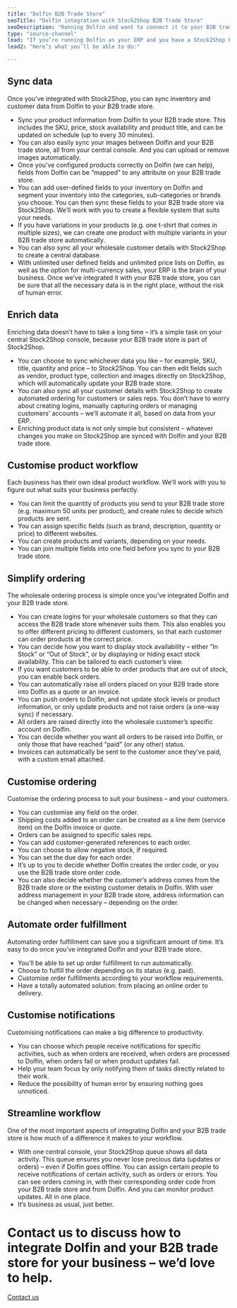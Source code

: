 ```yaml
---
title: "Dolfin B2B Trade Store"
seoTitle: "Dolfin integration with Stock2Shop B2B Trade Store"
seoDescription: "Running Dolfin and want to connect it to your B2B trade store? A Dolfin B2B trade store integration can dramatically improve your workflow, making your business run more efficiently and saving you time - and money. Find out more!"
type: "source-channel"
lead: "If you’re running Dolfin as your ERP and you have a Stock2Shop B2B trade store, we can easily integrate them with each other. The result? A Dolfin B2B trade store integration: a streamlined workflow and more efficient business."
lead2: "Here’s what you’ll be able to do:"

---
```


Sync data
---------

Once you’ve integrated with Stock2Shop, you can sync inventory and customer data from Dolfin to your B2B trade store.

*   Sync your product information from Dolfin to your B2B trade store. This includes the SKU, price, stock availability and product title, and can be updated on schedule (up to every 30 minutes).
*   You can also easily sync your images between Dolfin and your B2B trade store, all from your central console. And you can upload or remove images automatically.
*   Once you’ve configured products correctly on Dolfin (we can help), fields from Dolfin can be “mapped” to any attribute on your B2B trade store.
*   You can add user-defined fields to your inventory on Dolfin and segment your inventory into the categories, sub-categories or brands you choose. You can then sync these fields to your B2B trade store via Stock2Shop. We’ll work with you to create a flexible system that suits your needs.
*   If you have variations in your products (e.g. one t-shirt that comes in multiple sizes), we can create one product with multiple variants in your B2B trade store automatically.
*   You can also sync all your wholesale customer details with Stock2Shop to create a central database.
*   With unlimited user defined fields and unlimited price lists on Dolfin, as well as the option for multi-currency sales, your ERP is the brain of your business. Once we’ve integrated it with your B2B trade store, you can be sure that all the necessary data is in the right place, without the risk of human error.

Enrich data
-----------

Enriching data doesn’t have to take a long time – it’s a simple task on your central Stock2Shop console, because your B2B trade store is part of Stock2Shop.

*   You can choose to sync whichever data you like – for example, SKU, title, quantity and price – to Stock2Shop. You can then edit fields such as vendor, product type, collection and images directly on Stock2Shop, which will automatically update your B2B trade store.
*   You can also sync all your customer details with Stock2Shop to create automated ordering for customers or sales reps. You don’t have to worry about creating logins, manually capturing orders or managing customers’ accounts – we’ll automate it all, based on data from your ERP.
*   Enriching product data is not only simple but consistent – whatever changes you make on Stock2Shop are synced with Dolfin and your B2B trade store.

Customise product workflow
--------------------------

Each business has their own ideal product workflow. We’ll work with you to figure out what suits your business perfectly.

*   You can limit the quantity of products you send to your B2B trade store (e.g. maximum 50 units per product), and create rules to decide which products are sent.
*   You can assign specific fields (such as brand, description, quantity or price) to different websites.
*   You can create products and variants, depending on your needs.
*   You can join multiple fields into one field before you sync to your B2B trade store.

Simplify ordering
-----------------

The wholesale ordering process is simple once you’ve integrated Dolfin and your B2B trade store.

*   You can create logins for your wholesale customers so that they can access the B2B trade store whenever suits them. This also enables you to offer different pricing to different customers, so that each customer can order products at the correct price.
*   You can decide how you want to display stock availability – either “In Stock” or “Out of Stock”, or by displaying or hiding exact stock availability. This can be tailored to each customer’s view.
*   If you want customers to be able to order products that are out of stock, you can enable back orders.
*   You can automatically raise all orders placed on your B2B trade store into Dolfin as a quote or an invoice.
*   You can push orders to Dolfin, and not update stock levels or product information, or only update products and not raise orders (a one-way sync) if necessary.
*   All orders are raised directly into the wholesale customer’s specific account on Dolfin.
*   You can decide whether you want all orders to be raised into Dolfin, or only those that have reached “paid” (or any other) status.
*   Invoices can automatically be sent to the customer once they’ve paid, with a custom email attached.

Customise ordering
------------------

Customise the ordering process to suit your business – and your customers.

*   You can customise any field on the order.
*   Shipping costs added to an order can be created as a line item (service item) on the Dolfin invoice or quote.
*   Orders can be assigned to specific sales reps.
*   You can add customer-generated references to each order.
*   You can choose to allow negative stock, if required.
*   You can set the due day for each order.
*   It’s up to you to decide whether Dolfin creates the order code, or you use the B2B trade store order code.
*   You can also decide whether the customer’s address comes from the B2B trade store or the existing customer details in Dolfin. With user address management in your B2B trade store, address information can be changed when necessary – depending on the order.

Automate order fulfillment
--------------------------

Automating order fulfillment can save you a significant amount of time. It’s easy to do once you’ve integrated Dolfin and your B2B trade store.

*   You’ll be able to set up order fulfillment to run automatically.
*   Choose to fulfill the order depending on its status (e.g. paid).
*   Customise order fulfillments according to your workflow requirements.
*   Have a totally automated solution: from placing an online order to delivery.

Customise notifications
-----------------------

Customising notifications can make a big difference to productivity.

*   You can choose which people receive notifications for specific activities, such as when orders are received, when orders are processed to Dolfin, when orders fail or when product updates fail.
*   Help your team focus by only notifying them of tasks directly related to their work.
*   Reduce the possibility of human error by ensuring nothing goes unnoticed.

Streamline workflow
-------------------

One of the most important aspects of integrating Dolfin and your B2B trade store is how much of a difference it makes to your workflow.

*   With one central console, your Stock2Shop queue shows all data activity. This queue ensures you never lose precious data (updates or orders) – even if Dolfin goes offline. You can assign certain people to receive notifications of certain activity, such as orders or errors. You can see orders coming in, with their corresponding order code from your B2B trade store and from Dolfin. And you can monitor product updates. All in one place.
*   It’s business as usual, just better.

Contact us to discuss how to integrate Dolfin and your B2B trade store for your business – we’d love to help.
=============================================================================================================

[Contact us](/contact-us "Contact Stock2Shop")
